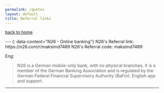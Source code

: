 ```yaml
---
permalink: /quotes
layout: default
title: Referral links
---
```

<div class="wrapper">
    <p><a href="/">back to home</a></p>
</div>
---
{: data-content="N26 - Online banking"}
N26's Referral link: https://n26.com/r/maksimd7489
N26's Referral code: maksimd7489

Eng:
> N26 is a German mobile-only bank, with no physical branches. It is a member of the German Banking Association and is regulated by the
> German Federal Financial Supervisory Authority (BaFin). English app and support.

---